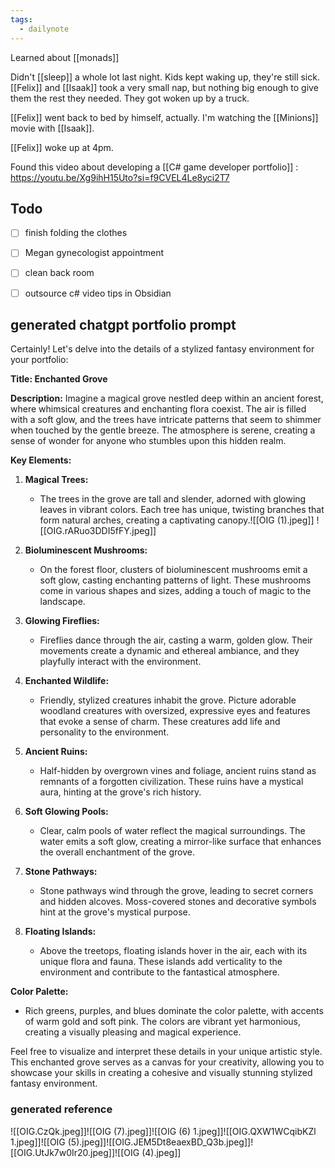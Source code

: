 ```yaml
---
tags:
  - dailynote
---
```

Learned about [[monads]]

Didn't [[sleep]] a whole lot last night. Kids kept waking up, they're still sick. [[Felix]] and [[Isaak]] took a very small nap, but nothing big enough to give them the rest they needed. They got woken up by a truck.

[[Felix]] went back to bed by himself, actually. I'm watching the [[Minions]] movie with [[Isaak]].

[[Felix]] woke up at 4pm.

Found this video about developing a [[C# game developer portfolio]] : https://youtu.be/Xg9ihH15Uto?si=f9CVEL4Le8yci2T7
## Todo
- [ ] finish folding the clothes
- [ ] Megan gynecologist appointment
- [ ] clean back room
- [ ] outsource c# video tips in Obsidian 




## generated chatgpt portfolio prompt
Certainly! Let's delve into the details of a stylized fantasy environment for your portfolio:

**Title: Enchanted Grove**

**Description:**
Imagine a magical grove nestled deep within an ancient forest, where whimsical creatures and enchanting flora coexist. The air is filled with a soft glow, and the trees have intricate patterns that seem to shimmer when touched by the gentle breeze. The atmosphere is serene, creating a sense of wonder for anyone who stumbles upon this hidden realm.

**Key Elements:**

1. **Magical Trees:**
   - The trees in the grove are tall and slender, adorned with glowing leaves in vibrant colors. Each tree has unique, twisting branches that form natural arches, creating a captivating canopy.![[OIG (1).jpeg]]
![[OIG.rARuo3DDI5fFY.jpeg]]
2. **Bioluminescent Mushrooms:**
   - On the forest floor, clusters of bioluminescent mushrooms emit a soft glow, casting enchanting patterns of light. These mushrooms come in various shapes and sizes, adding a touch of magic to the landscape.

3. **Glowing Fireflies:**
   - Fireflies dance through the air, casting a warm, golden glow. Their movements create a dynamic and ethereal ambiance, and they playfully interact with the environment.

4. **Enchanted Wildlife:**
   - Friendly, stylized creatures inhabit the grove. Picture adorable woodland creatures with oversized, expressive eyes and features that evoke a sense of charm. These creatures add life and personality to the environment.

5. **Ancient Ruins:**
   - Half-hidden by overgrown vines and foliage, ancient ruins stand as remnants of a forgotten civilization. These ruins have a mystical aura, hinting at the grove's rich history.

6. **Soft Glowing Pools:**
   - Clear, calm pools of water reflect the magical surroundings. The water emits a soft glow, creating a mirror-like surface that enhances the overall enchantment of the grove.

7. **Stone Pathways:**
   - Stone pathways wind through the grove, leading to secret corners and hidden alcoves. Moss-covered stones and decorative symbols hint at the grove's mystical purpose.

8. **Floating Islands:**
   - Above the treetops, floating islands hover in the air, each with its unique flora and fauna. These islands add verticality to the environment and contribute to the fantastical atmosphere.

**Color Palette:**
   - Rich greens, purples, and blues dominate the color palette, with accents of warm gold and soft pink. The colors are vibrant yet harmonious, creating a visually pleasing and magical experience.

Feel free to visualize and interpret these details in your unique artistic style. This enchanted grove serves as a canvas for your creativity, allowing you to showcase your skills in creating a cohesive and visually stunning stylized fantasy environment.

### generated reference
![[OIG.CzQk.jpeg]]![[OIG (7).jpeg]]![[OIG (6) 1.jpeg]]![[OIG.QXW1WCqibKZl 1.jpeg]]![[OIG (5).jpeg]]![[OIG.JEM5Dt8eaexBD_Q3b.jpeg]]![[OIG.UtJk7w0Ir20.jpeg]]![[OIG (4).jpeg]]